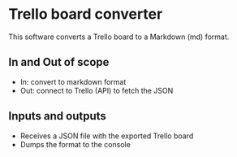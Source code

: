 # Trello board converter

This software converts a Trello board to a Markdown (md) format.

## In and Out of scope

  * In: convert to markdown format
  * Out: connect to Trello (API) to fetch the JSON

## Inputs and outputs

  * Receives a JSON file with the exported Trello board
  * Dumps the format to the console

